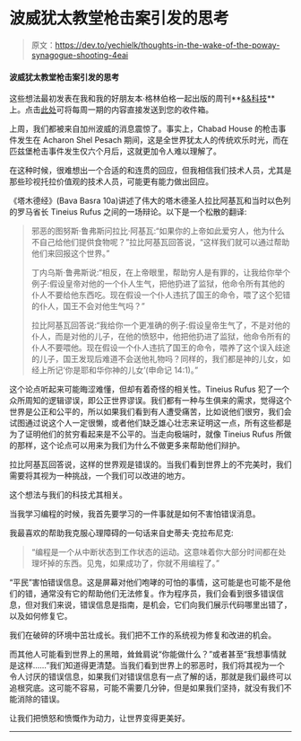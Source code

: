 # 波威犹太教堂枪击案引发的思考

> 原文：<https://dev.to/yechielk/thoughts-in-the-wake-of-the-poway-synagogue-shooting-4eai>

#### 波威犹太教堂枪击案引发的思考

这些想法最初发表在我和我的好朋友本·格林伯格一起出版的周刊**[&&科技](https://torahandtech.dev/)** 上。点击[此处](https://mailchi.mp/f78e9b44f28d/torahandtech)可将每周一期的内容直接发送到您的收件箱。

上周，我们都被来自加州波威的消息震惊了。事实上，Chabad House 的枪击事件发生在 Acharon Shel Pesach 期间，这是全世界犹太人的传统欢乐时光，而在匹兹堡枪击事件发生仅六个月后，这就更加令人难以理解了。

在这种时候，很难想出一个合适的和连贯的回应，但我相信我们技术人员，尤其是那些珍视托拉价值观的技术人员，可能更有能力做出回应。

《塔木德经》(Bava Basra 10a)讲述了伟大的塔木德圣人拉比阿基瓦和当时以色列的罗马省长 Tineius Rufus 之间的一场辩论。以下是一个松散的翻译:

> 邪恶的图努斯·鲁弗斯问拉比·阿基瓦:“如果你的上帝如此爱穷人，他为什么不自己给他们提供食物呢？”拉比阿基瓦回答说，“这样我们就可以通过帮助他们来回报这个世界。”
> 
> 丁内乌斯·鲁弗斯说:“相反，在上帝眼里，帮助穷人是有罪的，让我给你举个例子:假设皇帝对他的一个仆人生气，把他扔进了监狱，他命令所有其他的仆人不要给他东西吃。现在假设一个仆人违抗了国王的命令，喂了这个犯错的仆人，国王不会对他生气吗？”
> 
> 拉比阿基瓦回答说:“我给你一个更准确的例子:假设皇帝生气了，不是对他的仆人，而是对他的儿子，在他的愤怒中，他把他扔进了监狱，他命令所有的仆人不要喂他。现在假设一个仆人违抗了国王的命令，喂养了这个误入歧途的儿子，国王发现后难道不会送他礼物吗？同样的，我们都是神的儿女，如经上所记‘你是耶和华你神的儿女’(申命记 14:1)。”

这个论点听起来可能晦涩难懂，但却有着奇怪的相关性。Tineius Rufus 犯了一个众所周知的逻辑谬误，即公正世界谬误。我们都有一种与生俱来的需求，觉得这个世界是公正和公平的，所以如果我们看到有人遭受痛苦，比如说他们很穷，我们会试图通过说这个人一定很懒，或者他们缺乏雄心壮志来证明这一点，所有这些都是为了证明他们的贫穷看起来是不公平的。当走向极端时，就像 Tineius Rufus 所做的那样，这个论点可以用来为我们为什么不做更多来帮助他们辩护。

拉比阿基瓦回答说，这样的世界观是错误的。当我们看到世界上的不完美时，我们需要将其视为一种挑战，一个我们可以改进的地方。

这个想法与我们的科技尤其相关。

当我学习编程的时候，我首先要学习的一件事就是如何不害怕错误消息。

我最喜欢的帮助我克服心理障碍的一句话来自史蒂夫·克拉布尼克:

> “编程是一个从中断状态到工作状态的运动。这意味着你大部分时间都在处理坏掉的东西。见鬼，如果成功了，你就不用编程了。”

“平民”害怕错误信息。这是屏幕对他们咆哮的可怕的事情，这可能是也可能不是他们的错，通常没有它的帮助他们无法修复。作为程序员，我们会看到很多错误信息，但对我们来说，错误信息是指南，是机会，它们向我们展示代码哪里出错了，以及如何修复它。

我们在破碎的环境中茁壮成长。我们把不工作的系统视为修复和改进的机会。

而其他人可能看到世界上的黑暗，耸耸肩说“你能做什么？”或者甚至“我想事情就是这样……”我们知道得更清楚。当我们看到世界上的邪恶时，我们将其视为一个令人讨厌的错误信息，如果我们对错误信息有一点了解的话，那就是我们最终可以追根究底。这可能不容易，可能不需要几分钟，但是如果我们坚持，就没有我们不能消除的错误。

让我们把愤怒和愤慨作为动力，让世界变得更美好。

* * *